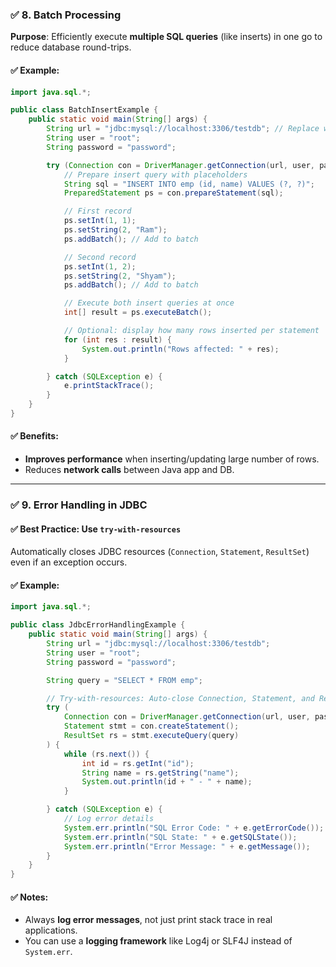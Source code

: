 
### ✅ 8. Batch Processing

**Purpose**: Efficiently execute **multiple SQL queries** (like inserts) in one go to reduce database round-trips.

#### ✅ Example:

```java
import java.sql.*;

public class BatchInsertExample {
    public static void main(String[] args) {
        String url = "jdbc:mysql://localhost:3306/testdb"; // Replace with your DB URL
        String user = "root";
        String password = "password";

        try (Connection con = DriverManager.getConnection(url, user, password)) {
            // Prepare insert query with placeholders
            String sql = "INSERT INTO emp (id, name) VALUES (?, ?)";
            PreparedStatement ps = con.prepareStatement(sql);

            // First record
            ps.setInt(1, 1);
            ps.setString(2, "Ram");
            ps.addBatch(); // Add to batch

            // Second record
            ps.setInt(1, 2);
            ps.setString(2, "Shyam");
            ps.addBatch(); // Add to batch

            // Execute both insert queries at once
            int[] result = ps.executeBatch();

            // Optional: display how many rows inserted per statement
            for (int res : result) {
                System.out.println("Rows affected: " + res);
            }

        } catch (SQLException e) {
            e.printStackTrace();
        }
    }
}
```

#### ✅ Benefits:

* **Improves performance** when inserting/updating large number of rows.
* Reduces **network calls** between Java app and DB.

---

### ✅ 9. Error Handling in JDBC

#### ✅ Best Practice: Use `try-with-resources`

Automatically closes JDBC resources (`Connection`, `Statement`, `ResultSet`) even if an exception occurs.

#### ✅ Example:

```java
import java.sql.*;

public class JdbcErrorHandlingExample {
    public static void main(String[] args) {
        String url = "jdbc:mysql://localhost:3306/testdb";
        String user = "root";
        String password = "password";

        String query = "SELECT * FROM emp";

        // Try-with-resources: Auto-close Connection, Statement, and ResultSet
        try (
            Connection con = DriverManager.getConnection(url, user, password);
            Statement stmt = con.createStatement();
            ResultSet rs = stmt.executeQuery(query)
        ) {
            while (rs.next()) {
                int id = rs.getInt("id");
                String name = rs.getString("name");
                System.out.println(id + " - " + name);
            }

        } catch (SQLException e) {
            // Log error details
            System.err.println("SQL Error Code: " + e.getErrorCode());
            System.err.println("SQL State: " + e.getSQLState());
            System.err.println("Error Message: " + e.getMessage());
        }
    }
}
```

#### ✅ Notes:

* Always **log error messages**, not just print stack trace in real applications.
* You can use a **logging framework** like Log4j or SLF4J instead of `System.err`.


